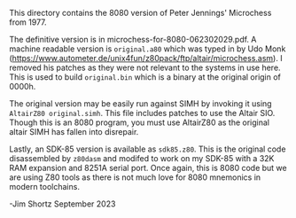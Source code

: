 This directory contains the 8080 version of Peter Jennings' Microchess
from 1977.

The definitive version is in microchess-for-8080-062302029.pdf.  A
machine readable version is `original.a80` which was typed in by Udo
Monk
(https://www.autometer.de/unix4fun/z80pack/ftp/altair/microchess.asm).
I removed his patches as they were not relevant to the systems in use
here.  This is used to build `original.bin` which is a binary at the
original origin of 0000h.

The original version may be easily run against SIMH by invoking it
using `AltairZ80 original.simh`.  This file includes patches to use
the Altair SIO.  Though this is an 8080 program, you must use AltairZ80
as the original altair SIMH has fallen into disrepair.

Lastly, an SDK-85 version is available as `sdk85.z80`.  This is the
original code disassembled by `z80dasm` and modifed to work on my
SDK-85 with a 32K RAM expansion and 8251A serial port.  Once again,
this is 8080 code but we are using Z80 tools as there is not much love
for 8080 mnemonics in modern toolchains.

-Jim Shortz
September 2023
